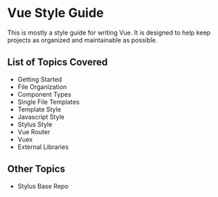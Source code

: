 # Vue Style Guide

This is mostly a style guide for writing Vue. It is designed to help keep projects as organized and maintainable as possible.

## List of Topics Covered

- Getting Started
- File Organization
- Component Types
- Single File Templates
- Template Style
- Javascript Style
- Stylus Style
- Vue Router
- Vuex
- External Libraries


## Other Topics
- Stylus Base Repo